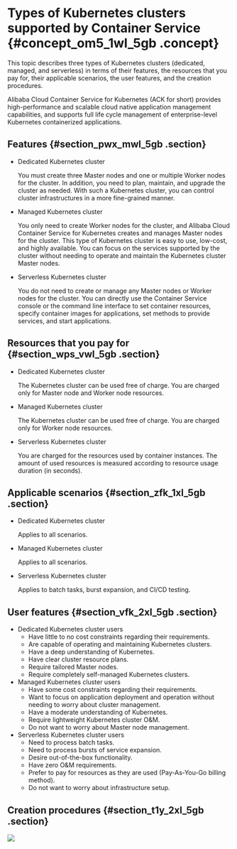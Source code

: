 # Types of Kubernetes clusters supported by Container Service {#concept_om5_1wl_5gb .concept}

This topic describes three types of Kubernetes clusters \(dedicated, managed, and serverless\) in terms of their features, the resources that you pay for, their applicable scenarios, the user features, and the creation procedures.

Alibaba Cloud Container Service for Kubernetes \(ACK for short\) provides high-performance and scalable cloud native application management capabilities, and supports full life cycle management of enterprise-level Kubernetes containerized applications.

## Features {#section_pwx_mwl_5gb .section}

-   Dedicated Kubernetes cluster

    You must create three Master nodes and one or multiple Worker nodes for the cluster. In addition, you need to plan, maintain, and upgrade the cluster as needed. With such a Kubernetes cluster, you can control cluster infrastructures in a more fine-grained manner.

-   Managed Kubernetes cluster

    You only need to create Worker nodes for the cluster, and Alibaba Cloud Container Service for Kubernetes creates and manages Master nodes for the cluster. This type of Kubernetes cluster is easy to use, low-cost, and highly available. You can focus on the services supported by the cluster without needing to operate and maintain the Kubernetes cluster Master nodes.

-   Serverless Kubernetes cluster

    You do not need to create or manage any Master nodes or Worker nodes for the cluster. You can directly use the Container Service console or the command line interface to set container resources, specify container images for applications, set methods to provide services, and start applications.


## Resources that you pay for {#section_wps_vwl_5gb .section}

-   Dedicated Kubernetes cluster

    The Kubernetes cluster can be used free of charge. You are charged only for Master node and Worker node resources.

-   Managed Kubernetes cluster

    The Kubernetes cluster can be used free of charge. You are charged only for Worker node resources.

-   Serverless Kubernetes cluster

    You are charged for the resources used by container instances. The amount of used resources is measured according to resource usage duration \(in seconds\).


## Applicable scenarios {#section_zfk_1xl_5gb .section}

-   Dedicated Kubernetes cluster

    Applies to all scenarios.

-   Managed Kubernetes cluster

    Applies to all scenarios.

-   Serverless Kubernetes cluster

    Applies to batch tasks, burst expansion, and CI/CD testing.


## User features {#section_vfk_2xl_5gb .section}

-   Dedicated Kubernetes cluster users
    -   Have little to no cost constraints regarding their requirements.
    -   Are capable of operating and maintaining Kubernetes clusters.
    -   Have a deep understanding of Kubernetes.
    -   Have clear cluster resource plans.
    -   Require tailored Master nodes.
    -   Require completely self-managed Kubernetes clusters.
-   Managed Kubernetes cluster users
    -   Have some cost constraints regarding their requirements.
    -   Want to focus on application deployment and operation without needing to worry about cluster management.
    -   Have a moderate understanding of Kubernetes.
    -   Require lightweight Kubernetes cluster O&M.
    -   Do not want to worry about Master node management.
-   Serverless Kubernetes cluster users
    -   Need to process batch tasks.
    -   Need to process bursts of service expansion.
    -   Desire out-of-the-box functionality.
    -   Have zero O&M requirements.
    -   Prefer to pay for resources as they are used \(Pay-As-You-Go billing method\).
    -   Do not want to worry about infrastructure setup.

## Creation procedures {#section_t1y_2xl_5gb .section}

![](http://static-aliyun-doc.oss-cn-hangzhou.aliyuncs.com/assets/img/125425/155169115438875_en-US.png)

